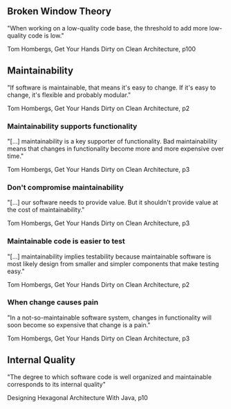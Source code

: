 ## Broken Window Theory

"When working on a low-quality code base, the threshold to add more low-quality code is low."

Tom Hombergs, Get Your Hands Dirty on Clean 
Architecture, p100

## Maintainability

"If software is maintainable, that means it's easy to change. If it's easy to change, it's flexible and probably modular."

Tom Hombergs, Get Your Hands Dirty on Clean Architecture, p2

### Maintainability supports functionality

"[...] maintainability is a key supporter of functionality. Bad maintainability means that changes in functionality become more and more expensive over time."

Tom Hombergs, Get Your Hands Dirty on Clean Architecture, p3

### Don't compromise maintainability

"[...] our software needs to provide value. But it shouldn't provide value at the cost of maintainability."

Tom Hombergs, Get Your Hands Dirty on Clean Architecture, p3

### Maintainable code is easier to test

"[...] maintainability implies testability because maintainable software is most likely design from smaller and simpler components that make testing easy."

Tom Hombergs, Get Your Hands Dirty on Clean Architecture, p2

### When change causes pain

"In a not-so-maintainable software system, changes in functionality will soon become so expensive that change is a pain."

Tom Hombergs, Get Your Hands Dirty on Clean Architecture, p3

## Internal Quality

"The degree to which software code is well organized and maintainable corresponds to its internal quality"

Designing Hexagonal Architecture With Java, p10
